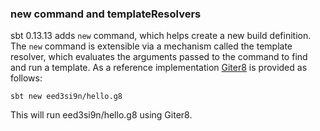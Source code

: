 
### new command and templateResolvers

sbt 0.13.13 adds `new` command, which helps create a new build definition.
The `new` command is extensible via a mechanism called the template resolver,
which evaluates the arguments passed to the command to find and run a template.
As a reference implementation [Giter8][g8] is provided as follows:

    sbt new eed3si9n/hello.g8

This will run eed3si9n/hello.g8 using Giter8.

  [@eed3si9n]: https://github.com/eed3si9n
  [g8]: http://www.foundweekends.org/giter8/
